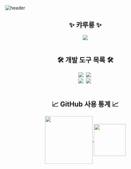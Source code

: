 ![header](https://capsule-render.vercel.app/api?type=waving&color=0:FA7914,50:FE305E,100:137CF1&animation=twinkling&height=100)

<!--타이틀-->
<h2 align="center">✨ 캬루룽 ✨</h2>
<div align="center">
  <img src="https://gbf.wiki/images/thumb/9/9b/Npc_zoom_3040216000_01.png/720px-Npc_zoom_3040216000_01.png?20190529082608" />
</div>

<br>

<!--개발자 도구 목록-->
<h2 align="center">🛠 개발 도구 목록 🛠</h2>
<div align="center">
  <img src="https://img.shields.io/badge/github-181717.svg?style=for-the-badge&logo=github&logoColor=white" />&nbsp
  <img src="https://img.shields.io/badge/VSCode-2C2C32.svg?style=for-the-badge&logo=visual-studio-code&logoColor=22ABF3" />&nbsp
</div>
<div align="center">
  <img src="https://img.shields.io/badge/adobe%20photoshop-08253c.svg?style=for-the-badge&logo=adobe%20photoshop&logoColor=37abff" />&nbsp
  <img src="https://img.shields.io/badge/Intellij%20IDEA-1A7CEB.svg?style=for-the-badge&logo=Intellij%20IDEA&logoColor=000000" />&nbsp
</div>

<br>

<!--깃허브 사용 통계-->
<h2 align="center">📈 GitHub 사용 통계 📈</h2>
<div align="center">
  <a href="https://github.com/anuraghazra/github-readme-stats">
  <img height=150 align="center" 
src="https://github-readme-stats.vercel.app/api?username=Kyarurung&langs_count=8&show_icons=true&title_color=FF00FF&text_color=FFFFFF&icon_color=FF00FF&border_color=FF00FF&bg_color=00000000" />
</a>
  <a href="https://github.com/anuraghazra/convoychat">
  <img height=100 align="center" src="https://github-readme-stats.vercel.app/api/top-langs?username=Kyarurung&layout=donut-vertical&langs_count=8&show_icons=true&title_color=FF00FF&text_color=FFFFFF&icon_color=FF00FF&border_color=FF00FF&bg_color=00000000" />
</a>
</div>
